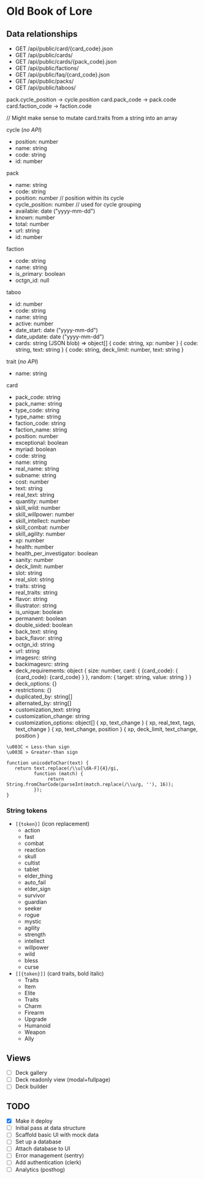 # Old Book of Lore

## Data relationships

- GET /api/public/card/{card_code}.json
- GET /api/public/cards/
- GET /api/public/cards/{pack_code}.json
- GET /api/public/factions/
- GET /api/public/faq/{card_code}.json
- GET /api/public/packs/
- GET /api/public/taboos/

pack.cycle_position -> cycle.position
card.pack_code -> pack.code
card.faction_code -> faction.code

// Might make sense to mutate card.traits from a string into an array

cycle (_no API_)

- position: number
- name: string
- code: string
- id: number

pack

- name: string
- code: string
- position: number // position within its cycle
- cycle_position: number // used for cycle grouping
- available: date ("yyyy-mm-dd")
- known: number
- total: number
- url: string
- id: number

faction

- code: string
- name: string
- is_primary: boolean
- octgn_id: null

taboo

- id: number
- code: string
- name: string
- active: number
- date_start: date ("yyyy-mm-dd")
- date_update: date ("yyyy-mm-dd")
- cards: string (JSON blob) => object[]
  { code: string, xp: number }
  { code: string, text: string }
  { code: string, deck_limit: number, text: string }

trait (_no API_)

- name: string

card

- pack_code: string
- pack_name: string
- type_code: string
- type_name: string
- faction_code: string
- faction_name: string
- position: number
- exceptional: boolean
- myriad: boolean
- code: string
- name: string
- real_name: string
- subname: string
- cost: number
- text: string
- real_text: string
- quantity: number
- skill_wild: number
- skill_willpower: number
- skill_intellect: number
- skill_combat: number
- skill_agility: number
- xp: number
- health: number
- health_per_investigator: boolean
- sanity: number
- deck_limit: number
- slot: string
- real_slot: string
- traits: string
- real_traits: string
- flavor: string
- illustrator: string
- is_unique: boolean
- permanent: boolean
- double_sided: boolean
- back_text: string
- back_flavor: string
- octgn_id: string
- url: string
- imagesrc: string
- backimagesrc: string
- deck_requirements: object
  {
  size: number,
  card: {
  {card_code}: {
  {card_code}: {card_code}
  }
  },
  random: {
  target: string,
  value: string
  }
  }
- deck_options: {}
- restrictions: {}
- duplicated_by: string[]
- alternated_by: string[]
- customization_text: string
- customization_change: string
- customization_options: object[]
  { xp, text_change }
  { xp, real_text, tags, text_change }
  { xp, text_change, position }
  { xp, deck_limit, text_change, position }

```
\u003C < Less-than sign
\u003E > Greater-than sign

function unicodeToChar(text) {
   return text.replace(/\\u[\dA-F]{4}/gi,
          function (match) {
               return String.fromCharCode(parseInt(match.replace(/\\u/g, ''), 16));
          });
}
```

### String tokens

- `[{token}]` (icon replacement)
  - action
  - fast
  - combat
  - reaction
  - skull
  - cultist
  - tablet
  - elder_thing
  - auto_fail
  - elder_sign
  - survivor
  - guardian
  - seeker
  - rogue
  - mystic
  - agility
  - strength
  - intellect
  - willpower
  - wild
  - bless
  - curse
- `[[{token}]]` (card traits, bold italic)
  - Traits
  - Item
  - Elite
  - Traits
  - Charm
  - Firearm
  - Upgrade
  - Humanoid
  - Weapon
  - Ally

## Views

- [ ] Deck gallery
- [ ] Deck readonly view (modal+fullpage)
- [ ] Deck builder

## TODO

- [x] Make it deploy
- [ ] Initial pass at data structure
- [ ] Scaffold basic UI with mock data
- [ ] Set up a database
- [ ] Attach database to UI
- [ ] Error management (sentry)
- [ ] Add authentication (clerk)
- [ ] Analytics (posthog)
